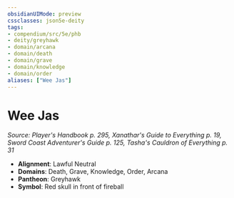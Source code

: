 ```yaml
---
obsidianUIMode: preview
cssclasses: json5e-deity
tags:
- compendium/src/5e/phb
- deity/greyhawk
- domain/arcana
- domain/death
- domain/grave
- domain/knowledge
- domain/order
aliases: ["Wee Jas"]
---
```

# Wee Jas
*Source: Player's Handbook p. 295, Xanathar's Guide to Everything p. 19, Sword Coast Adventurer's Guide p. 125, Tasha's Cauldron of Everything p. 31* 

- **Alignment**: Lawful Neutral
- **Domains**: Death, Grave, Knowledge, Order, Arcana
- **Pantheon**: Greyhawk
- **Symbol**: Red skull in front of fireball